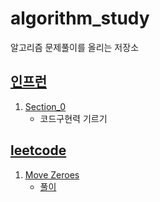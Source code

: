 # algorithm_study
알고리즘 문제풀이를 올리는 저장소

## [인프런](https://www.inflearn.com/)

1. [Section_0](https://github.com/shindoyeon/algorithm_study/tree/master/inflearn/section_0)
   - 코드구현력 기르기

## [leetcode](https://leetcode.com/)

1. [Move Zeroes](https://leetcode.com/problems/move-zeroes/)
   - [풀이](https://github.com/shindoyeon/algorithm_study/blob/master/leetcode/moveZeroes.cpp)
